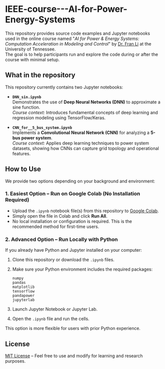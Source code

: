 # IEEE-course---AI-for-Power-Energy-Systems
This repository provides source code examples and Jupyter notebooks used in the online course named "*AI for Power &amp; Energy Systems: Computation Acceleration in Modeling and Control*" by [Dr. Fran Li](https://www.eecs.utk.edu/people/fangxing-fran-li/) at the University of Tennessee.  
The goal is to help participants run and explore the code during or after the course with minimal setup.  
## What in the repository

This repository currently contains two Jupyter notebooks:

- **`DNN_sin.ipynb`**  
  Demonstrates the use of **Deep Neural Networks (DNN)** to approximate a sine function.  
  *Course context:* Introduces fundamental concepts of deep learning and regression modeling using TensorFlow/Keras.

- **`CNN_for__5_bus_system.ipynb`**  
  Implements a **Convolutional Neural Network (CNN)** for analyzing a **5-bus power system**.  
  *Course context:* Applies deep learning techniques to power system datasets, showing how CNNs can capture grid topology and operational features.

## How to Use

We provide two options depending on your background and environment:

### 1. Easiest Option – Run on Google Colab (No Installation Required)
- Upload the `.ipynb` notebook file(s) from this repository to [Google Colab](https://colab.research.google.com/).
- Simply open the file in Colab and click **Run All**.  
- No local installation or configuration is required. This is the recommended method for first-time users.  

### 2. Advanced Option – Run Locally with Python
If you already have Python and Jupyter installed on your computer:
1. Clone this repository or download the `.ipynb` files.  
2. Make sure your Python environment includes the required packages:  

   ```
   numpy
   pandas
   matplotlib
   tensorflow
   pandapower
   jupyterlab
   ```  
3. Launch Jupyter Notebook or Jupyter Lab.  
4. Open the `.ipynb` file and run the cells.  

This option is more flexible for users with prior Python experience.  

## License
[MIT License](LICENSE) – Feel free to use and modify for learning and research purposes.
